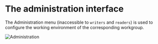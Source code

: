 # The administration interface

The Administration menu (inaccessible to `writers` and `readers`) is used to configure the working environment of the corresponding workgroup.

![Administration](/images/adm_tour_menus.gif "Isogeo administration menus")
